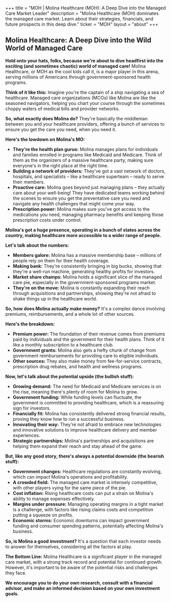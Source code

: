 +++
title = "MOH |  Molina Healthcare (MOH):  A Deep Dive into the Managed Care Market Leader"
description = "Molina Healthcare (MOH) dominates the managed care market. Learn about their strategies, financials, and future prospects in this deep dive."
ticker = "MOH"
layout = "about"
+++

        


## Molina Healthcare: A Deep Dive into the Wild World of Managed Care

**Hold onto your hats, folks, because we're about to dive headfirst into the exciting (and sometimes chaotic) world of managed care!**  Molina Healthcare, or MOH as the cool kids call it, is a major player in this arena, serving millions of Americans through government-sponsored health programs. 

**Think of it like this:**  Imagine you're the captain of a ship navigating a sea of healthcare.  Managed care organizations (MCOs) like Molina are like the seasoned navigators, helping you chart your course through the sometimes choppy waters of medical bills and provider networks.  

**So, what exactly does Molina do?**  They're basically the middleman between you and your healthcare providers, offering a bunch of services to ensure you get the care you need, when you need it.

**Here's the lowdown on Molina's MO:**

* **They're the health plan gurus:** Molina manages plans for individuals and families enrolled in programs like Medicaid and Medicare. Think of them as the organizers of a massive healthcare party, making sure everyone's in the right place at the right time.
* **Building a network of providers:**  They've got a vast network of doctors, hospitals, and specialists – like a healthcare superteam – ready to serve their members. 
* **Proactive care:** Molina goes beyond just managing plans – they actually care about your well-being! They have dedicated teams working behind the scenes to ensure you get the preventative care you need and navigate any health challenges that might come your way.
* **Prescription power:**  Molina makes sure you've got access to the medications you need, managing pharmacy benefits and keeping those prescription costs under control.

**Molina's got a huge presence, operating in a bunch of states across the country, making healthcare more accessible to a wider range of people.** 

**Let's talk about the numbers:**

* **Members galore:** Molina has a massive membership base – millions of people rely on them for their health coverage.
* **Making bank:** They're consistently bringing in big bucks, showing that they're a well-run machine, generating healthy profits for investors.
* **Market share champs:** Molina holds a significant slice of the managed care pie, especially in the government-sponsored programs market. 
* **They're on the move:**  Molina is constantly expanding their reach through acquisitions and partnerships, showing they're not afraid to shake things up in the healthcare world.

**So, how does Molina actually make money?**  It's a complex dance involving premiums, reimbursements, and a whole lot of other sources.  

**Here's the breakdown:**

* **Premium power:**  The foundation of their revenue comes from premiums paid by individuals and the government for their health plans. Think of it like a monthly subscription to a healthcare club.
* **Government grants:**  Molina also gets a hefty chunk of change from government reimbursements for providing care to eligible individuals. 
* **Other sources:** They also make money from fee-for-service contracts, prescription drug rebates, and health and wellness programs.  

**Now, let's talk about the potential upside (the bullish stuff):**

* **Growing demand:**  The need for Medicaid and Medicare services is on the rise, meaning there's plenty of room for Molina to grow.
* **Government funding:**  While funding levels can fluctuate, the government is committed to providing healthcare, which is a reassuring sign for investors.
* **Financially fit:**  Molina has consistently delivered strong financial results, proving they know how to run a successful business.
* **Innovating their way:**  They're not afraid to embrace new technologies and innovative solutions to improve healthcare delivery and member experiences.
* **Strategic partnerships:**  Molina's partnerships and acquisitions are helping them expand their reach and stay ahead of the game. 

**But, like any good story, there's always a potential downside (the bearish stuff):**

* **Government changes:**  Healthcare regulations are constantly evolving, which can impact Molina's operations and profitability. 
* **A crowded field:**  The managed care market is intensely competitive, with other players vying for the same piece of the pie. 
* **Cost inflation:**  Rising healthcare costs can put a strain on Molina's ability to manage expenses effectively. 
* **Margins under pressure:**  Managing operating margins in a tight market is a challenge, with factors like rising claims costs and competition putting a squeeze on profits.
* **Economic storms:**  Economic downturns can impact government funding and consumer spending patterns, potentially affecting Molina's business.

**So, is Molina a good investment?** It's a question that each investor needs to answer for themselves, considering all the factors at play.

**The Bottom Line:**  Molina Healthcare is a significant player in the managed care market, with a strong track record and potential for continued growth.  However, it's important to be aware of the potential risks and challenges they face.  

**We encourage you to do your own research, consult with a financial advisor, and make an informed decision based on your own investment goals.** 

        